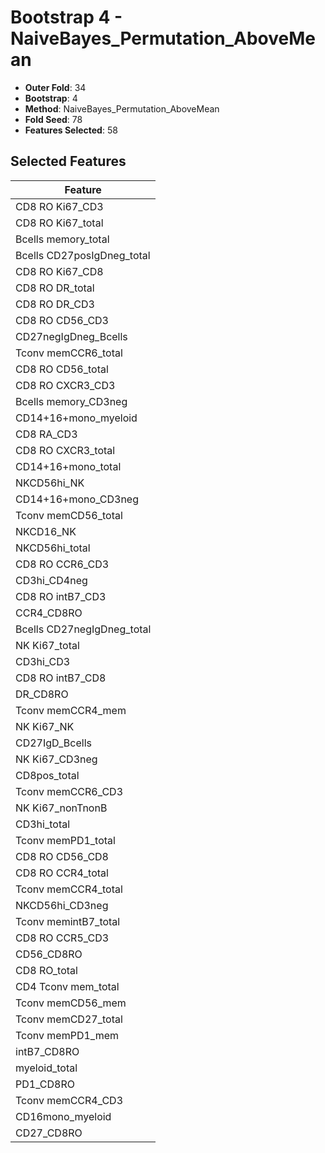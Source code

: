 # Bootstrap 4 - NaiveBayes_Permutation_AboveMean

- **Outer Fold**: 34
- **Bootstrap**: 4
- **Method**: NaiveBayes_Permutation_AboveMean
- **Fold Seed**: 78
- **Features Selected**: 58

## Selected Features

| Feature |
|---------|
| CD8  RO Ki67_CD3 |
| CD8 RO Ki67_total |
| Bcells memory_total |
| Bcells CD27posIgDneg_total |
| CD8 RO Ki67_CD8 |
| CD8 RO DR_total |
| CD8 RO DR_CD3 |
| CD8 RO CD56_CD3 |
| CD27negIgDneg_Bcells |
| Tconv memCCR6_total |
| CD8 RO CD56_total |
| CD8 RO CXCR3_CD3 |
| Bcells memory_CD3neg |
| CD14+16+mono_myeloid |
| CD8 RA_CD3 |
| CD8 RO CXCR3_total |
| CD14+16+mono_total |
| NKCD56hi_NK |
| CD14+16+mono_CD3neg |
| Tconv memCD56_total |
| NKCD16_NK |
| NKCD56hi_total |
| CD8 RO CCR6_CD3 |
| CD3hi_CD4neg |
| CD8 RO intB7_CD3 |
| CCR4_CD8RO |
| Bcells CD27negIgDneg_total |
| NK Ki67_total |
| CD3hi_CD3 |
| CD8 RO intB7_CD8 |
| DR_CD8RO |
| Tconv memCCR4_mem |
| NK Ki67_NK |
| CD27IgD_Bcells |
| NK Ki67_CD3neg |
| CD8pos_total |
| Tconv memCCR6_CD3 |
| NK Ki67_nonTnonB |
| CD3hi_total |
| Tconv memPD1_total |
| CD8 RO CD56_CD8 |
| CD8 RO CCR4_total |
| Tconv memCCR4_total |
| NKCD56hi_CD3neg |
| Tconv memintB7_total |
| CD8 RO CCR5_CD3 |
| CD56_CD8RO |
| CD8 RO_total |
| CD4 Tconv mem_total |
| Tconv memCD56_mem |
| Tconv memCD27_total |
| Tconv memPD1_mem |
| intB7_CD8RO |
| myeloid_total |
| PD1_CD8RO |
| Tconv memCCR4_CD3 |
| CD16mono_myeloid |
| CD27_CD8RO |
